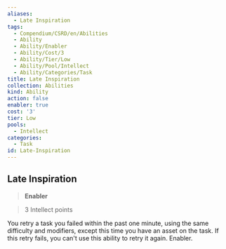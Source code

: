 ```yaml
---
aliases:
  - Late Inspiration
tags:
  - Compendium/CSRD/en/Abilities
  - Ability
  - Ability/Enabler
  - Ability/Cost/3
  - Ability/Tier/Low
  - Ability/Pool/Intellect
  - Ability/Categories/Task
title: Late Inspiration
collection: Abilities
kind: Ability
action: false
enabler: true
cost: '3'
tier: Low
pools:
  - Intellect
categories:
  - Task
id: Late-Inspiration
---
```

## Late Inspiration    
>**Enabler**    
>3 Intellect points  
    
You retry a task you failed within the past one minute, using the same difficulty and modifiers, except this time you have an asset on the task. If this retry fails, you can't use this ability to retry it again. Enabler.
